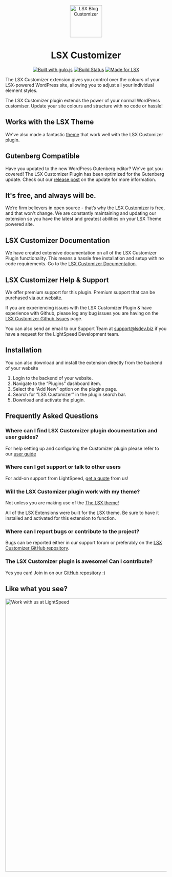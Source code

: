 <p align="center"><a target="_blank" href="https://lsx.lsdev.biz/"><img width="100px;" src="https://lsx.lsdev.biz/wp-content/uploads/2019/03/Customizer.svg" alt="LSX Blog Customizer"></a>
</p>
<h1 align="center">LSX Customizer</h1>

<p align="center">
    <a href="http://gulpjs.com/"><img src="https://img.shields.io/badge/built%20with-gulp.js-green.svg" alt="Built with gulp.js"></a> 
    <a href="https://travis-ci.org/lightspeeddevelopment/lsx-customizer"><img src="https://travis-ci.org/lightspeeddevelopment/lsx-blog-customizer.svg?branch=master" alt="Build Status"></a>
    <a href="https://lsx.lsdev.biz/"><img src="https://lsx.lsdev.biz/wp-content/uploads/2019/06/Designed-for-LSX-Theme-blue.png" alt="Made for LSX"></a>
</p>

The LSX Customizer extension gives you control over the colours of your LSX-powered WordPress site, allowing you to adjust all your individual element styles. 

The LSX Customizer plugin extends the power of your normal WordPress customiser. Update your site colours and structure with no code or hassle!

## Works with the LSX Theme
We've also made a fantastic [theme](https://lsx.lsdev.biz/) that work well with the LSX Customizer plugin.

## Gutenberg Compatible
Have you updated to the new WordPress Gutenberg editor? We've got you covered! The LSX Customizer Plugin has been optimized for the Gutenberg update. Check out our [release post](https://lsx.lsdev.biz/lsx-blocks-available-on-wordpress-org/) on the update for more information.

## It's free, and always will be.
We’re firm believers in open source - that’s why the [LSX Customizer](https://lsx.lsdev.biz/extensions/lsx-customizer/) is free, and that won't change. We are constantly maintaining and updating our extension so you have the latest and greatest abilities on your LSX Theme powered site. 

## LSX Customizer Documentation

We have created extensive documentation on all of the LSX Customizer Plugin functionality. This means a hassle free installation and setup with no code requirements. Go to the [LSX Customizer Documentation](https://lsx.lsdev.biz/documentation/lsx-customizer/).

## LSX Customizer Help & Support

We offer premium support for this plugin. Premium support that can be purchased [via our website](https://www.lsdev.biz/services/support/).

If you are experiencing issues with the LSX Customizer Plugin & have experience with Github, please log any bug issues you are having on the [LSX Customizer Github Issues](https://github.com/lightspeeddevelopment/lsx-customizer/issues/) page.

You can also send an email to our Support Team at [support@lsdev.biz](mailto:support@lsdev.biz) if you have a request for the LightSpeed Development team.

## Installation

You can also download and install the extension directly from the backend of your website

1. Login to the backend of your website.
2. Navigate to the “Plugins” dashboard item.
3. Select the “Add New” option on the plugins page.
4. Search for “LSX Customizer” in the plugin search bar.
5. Download and activate the plugin.

## Frequently Asked Questions

### Where can I find LSX Customizer plugin documentation and user guides?
For help setting up and configuring the Customizer plugin please refer to our [user guide](https://www.lsdev.biz/documentation/lsx/lsx-customizer/)

### Where can I get support or talk to other users
For add-on support from LightSpeed, [get a quote](https://www.lsdev.biz/contact-us/) from us!

### Will the LSX Customizer plugin work with my theme?
Not unless you are making use of the [The LSX theme!](https://lsx.lsdev.biz/) 

All of the LSX Extensions were built for the LSX theme. Be sure to have it installed and activated for this extension to function. 

### Where can I report bugs or contribute to the project?
Bugs can be reported either in our support forum or preferably on the [LSX Customizer GitHub repository](https://github.com/lightspeeddevelopment/lsx/issues).

### The LSX Customizer plugin is awesome! Can I contribute?
Yes you can! Join in on our [GitHub repository](https://github.com/lightspeeddevelopment/lsx-customizer) :)

## Like what you see?
<a href="https://www.lsdev.biz/contact/"><img src="https://www.lsdev.biz/wp-content/uploads/2020/02/work-with-lightspeed.png" width="850" alt="Work with us at LightSpeed"></a>
